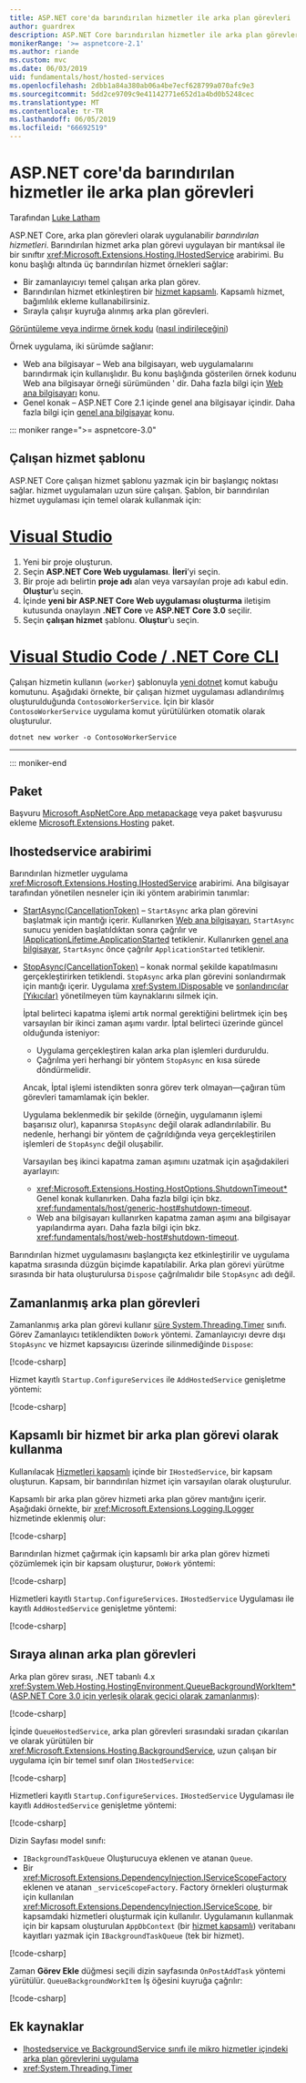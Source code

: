 ```yaml
---
title: ASP.NET core'da barındırılan hizmetler ile arka plan görevleri
author: guardrex
description: ASP.NET Core barındırılan hizmetler ile arka plan görevleri uygulamak öğrenin.
monikerRange: '>= aspnetcore-2.1'
ms.author: riande
ms.custom: mvc
ms.date: 06/03/2019
uid: fundamentals/host/hosted-services
ms.openlocfilehash: 2dbb1a84a380ab06a4be7ecf628799a070afc9e3
ms.sourcegitcommit: 5dd2ce9709c9e41142771e652d1a4bd0b5248cec
ms.translationtype: MT
ms.contentlocale: tr-TR
ms.lasthandoff: 06/05/2019
ms.locfileid: "66692519"
---
```

# <a name="background-tasks-with-hosted-services-in-aspnet-core"></a>ASP.NET core'da barındırılan hizmetler ile arka plan görevleri

Tarafından [Luke Latham](https://github.com/guardrex)

ASP.NET Core, arka plan görevleri olarak uygulanabilir *barındırılan hizmetleri*. Barındırılan hizmet arka plan görevi uygulayan bir mantıksal ile bir sınıftır <xref:Microsoft.Extensions.Hosting.IHostedService> arabirimi. Bu konu başlığı altında üç barındırılan hizmet örnekleri sağlar:

* Bir zamanlayıcıyı temel çalışan arka plan görev.
* Barındırılan hizmet etkinleştiren bir [hizmet kapsamlı](xref:fundamentals/dependency-injection#service-lifetimes). Kapsamlı hizmet, bağımlılık ekleme kullanabilirsiniz.
* Sırayla çalışır kuyruğa alınmış arka plan görevleri.

[Görüntüleme veya indirme örnek kodu](https://github.com/aspnet/AspNetCore.Docs/tree/master/aspnetcore/fundamentals/host/hosted-services/samples/) ([nasıl indirileceğini](xref:index#how-to-download-a-sample))

Örnek uygulama, iki sürümde sağlanır:

* Web ana bilgisayar &ndash; Web ana bilgisayarı, web uygulamalarını barındırmak için kullanışlıdır. Bu konu başlığında gösterilen örnek kodunu Web ana bilgisayar örneği sürümünden ' dir. Daha fazla bilgi için [Web ana bilgisayarı](xref:fundamentals/host/web-host) konu.
* Genel konak &ndash; ASP.NET Core 2.1 içinde genel ana bilgisayar içindir. Daha fazla bilgi için [genel ana bilgisayar](xref:fundamentals/host/generic-host) konu.

::: moniker range=">= aspnetcore-3.0"

## <a name="worker-service-template"></a>Çalışan hizmet şablonu

ASP.NET Core çalışan hizmet şablonu yazmak için bir başlangıç noktası sağlar. hizmet uygulamaları uzun süre çalışan. Şablon, bir barındırılan hizmet uygulaması için temel olarak kullanmak için:

# <a name="visual-studiotabvisual-studio"></a>[Visual Studio](#tab/visual-studio)

1. Yeni bir proje oluşturun.
1. Seçin **ASP.NET Core Web uygulaması**. **İleri**’yi seçin.
1. Bir proje adı belirtin **proje adı** alan veya varsayılan proje adı kabul edin. **Oluştur**’u seçin.
1. İçinde **yeni bir ASP.NET Core Web uygulaması oluşturma** iletişim kutusunda onaylayın **.NET Core** ve **ASP.NET Core 3.0** seçilir.
1. Seçin **çalışan hizmet** şablonu. **Oluştur**’u seçin.

# <a name="visual-studio-code--net-core-clitabvisual-studio-codenetcore-cli"></a>[Visual Studio Code / .NET Core CLI](#tab/visual-studio-code+netcore-cli)

Çalışan hizmetin kullanın (`worker`) şablonuyla [yeni dotnet](/dotnet/core/tools/dotnet-new) komut kabuğu komutunu. Aşağıdaki örnekte, bir çalışan hizmet uygulaması adlandırılmış oluşturulduğunda `ContosoWorkerService`. İçin bir klasör `ContosoWorkerService` uygulama komut yürütülürken otomatik olarak oluşturulur.

```console
dotnet new worker -o ContosoWorkerService
```

---

::: moniker-end

## <a name="package"></a>Paket

Başvuru [Microsoft.AspNetCore.App metapackage](xref:fundamentals/metapackage-app) veya paket başvurusu ekleme [Microsoft.Extensions.Hosting](https://www.nuget.org/packages/Microsoft.Extensions.Hosting) paket.

## <a name="ihostedservice-interface"></a>Ihostedservice arabirimi

Barındırılan hizmetler uygulama <xref:Microsoft.Extensions.Hosting.IHostedService> arabirimi. Ana bilgisayar tarafından yönetilen nesneler için iki yöntem arabirimin tanımlar:

* [StartAsync(CancellationToken)](xref:Microsoft.Extensions.Hosting.IHostedService.StartAsync*) &ndash; `StartAsync` arka plan görevini başlatmak için mantığı içerir. Kullanırken [Web ana bilgisayarı](xref:fundamentals/host/web-host), `StartAsync` sunucu yeniden başlatıldıktan sonra çağrılır ve [IApplicationLifetime.ApplicationStarted](xref:Microsoft.AspNetCore.Hosting.IApplicationLifetime.ApplicationStarted*) tetiklenir. Kullanırken [genel ana bilgisayar](xref:fundamentals/host/generic-host), `StartAsync` önce çağrılır `ApplicationStarted` tetiklenir.

* [StopAsync(CancellationToken)](xref:Microsoft.Extensions.Hosting.IHostedService.StopAsync*) &ndash; konak normal şekilde kapatılmasını gerçekleştirirken tetiklendi. `StopAsync` arka plan görevini sonlandırmak için mantığı içerir. Uygulama <xref:System.IDisposable> ve [sonlandırıcılar (Yıkıcılar)](/dotnet/csharp/programming-guide/classes-and-structs/destructors) yönetilmeyen tüm kaynaklarını silmek için.

  İptal belirteci kapatma işlemi artık normal gerektiğini belirtmek için beş varsayılan bir ikinci zaman aşımı vardır. İptal belirteci üzerinde güncel olduğunda isteniyor:

  * Uygulama gerçekleştiren kalan arka plan işlemleri durduruldu.
  * Çağrılma yeri herhangi bir yöntem `StopAsync` en kısa sürede döndürmelidir.

  Ancak, İptal işlemi istendikten sonra görev terk olmayan&mdash;çağıran tüm görevleri tamamlamak için bekler.

  Uygulama beklenmedik bir şekilde (örneğin, uygulamanın işlemi başarısız olur), kapanırsa `StopAsync` değil olarak adlandırılabilir. Bu nedenle, herhangi bir yöntem de çağrıldığında veya gerçekleştirilen işlemleri de `StopAsync` değil oluşabilir.

  Varsayılan beş ikinci kapatma zaman aşımını uzatmak için aşağıdakileri ayarlayın:

  * <xref:Microsoft.Extensions.Hosting.HostOptions.ShutdownTimeout*> Genel konak kullanırken. Daha fazla bilgi için bkz. <xref:fundamentals/host/generic-host#shutdown-timeout>.
  * Web ana bilgisayarı kullanırken kapatma zaman aşımı ana bilgisayar yapılandırma ayarı. Daha fazla bilgi için bkz. <xref:fundamentals/host/web-host#shutdown-timeout>.

Barındırılan hizmet uygulamasını başlangıçta kez etkinleştirilir ve uygulama kapatma sırasında düzgün biçimde kapatılabilir. Arka plan görevi yürütme sırasında bir hata oluşturulursa `Dispose` çağrılmalıdır bile `StopAsync` adı değil.

## <a name="timed-background-tasks"></a>Zamanlanmış arka plan görevleri

Zamanlanmış arka plan görevi kullanır [süre System.Threading.Timer](xref:System.Threading.Timer) sınıfı. Görev Zamanlayıcı tetiklendikten `DoWork` yöntemi. Zamanlayıcıyı devre dışı `StopAsync` ve hizmet kapsayıcısı üzerinde silinmediğinde `Dispose`:

[!code-csharp[](hosted-services/samples/2.x/BackgroundTasksSample-WebHost/Services/TimedHostedService.cs?name=snippet1&highlight=15-16,30,37)]

Hizmet kayıtlı `Startup.ConfigureServices` ile `AddHostedService` genişletme yöntemi:

[!code-csharp[](hosted-services/samples/2.x/BackgroundTasksSample-WebHost/Startup.cs?name=snippet1)]

## <a name="consuming-a-scoped-service-in-a-background-task"></a>Kapsamlı bir hizmet bir arka plan görevi olarak kullanma

Kullanılacak [Hizmetleri kapsamlı](xref:fundamentals/dependency-injection#service-lifetimes) içinde bir `IHostedService`, bir kapsam oluşturun. Kapsam, bir barındırılan hizmet için varsayılan olarak oluşturulur.

Kapsamlı bir arka plan görev hizmeti arka plan görev mantığını içerir. Aşağıdaki örnekte, bir <xref:Microsoft.Extensions.Logging.ILogger> hizmetinde eklenmiş olur:

[!code-csharp[](hosted-services/samples/2.x/BackgroundTasksSample-WebHost/Services/ScopedProcessingService.cs?name=snippet1)]

Barındırılan hizmet çağırmak için kapsamlı bir arka plan görev hizmeti çözümlemek için bir kapsam oluşturur, `DoWork` yöntemi:

[!code-csharp[](hosted-services/samples/2.x/BackgroundTasksSample-WebHost/Services/ConsumeScopedServiceHostedService.cs?name=snippet1&highlight=29-36)]

Hizmetleri kayıtlı `Startup.ConfigureServices`. `IHostedService` Uygulaması ile kayıtlı `AddHostedService` genişletme yöntemi:

[!code-csharp[](hosted-services/samples/2.x/BackgroundTasksSample-WebHost/Startup.cs?name=snippet2)]

## <a name="queued-background-tasks"></a>Sıraya alınan arka plan görevleri

Arka plan görev sırası, .NET tabanlı 4.x <xref:System.Web.Hosting.HostingEnvironment.QueueBackgroundWorkItem*> ([ASP.NET Core 3.0 için yerleşik olarak geçici olarak zamanlanmış](https://github.com/aspnet/Hosting/issues/1280)):

[!code-csharp[](hosted-services/samples/2.x/BackgroundTasksSample-WebHost/Services/BackgroundTaskQueue.cs?name=snippet1)]

İçinde `QueueHostedService`, arka plan görevleri sırasındaki sıradan çıkarılan ve olarak yürütülen bir <xref:Microsoft.Extensions.Hosting.BackgroundService>, uzun çalışan bir uygulama için bir temel sınıf olan `IHostedService`:

[!code-csharp[](hosted-services/samples/2.x/BackgroundTasksSample-WebHost/Services/QueuedHostedService.cs?name=snippet1&highlight=21,25)]

Hizmetleri kayıtlı `Startup.ConfigureServices`. `IHostedService` Uygulaması ile kayıtlı `AddHostedService` genişletme yöntemi:

[!code-csharp[](hosted-services/samples/2.x/BackgroundTasksSample-WebHost/Startup.cs?name=snippet3)]

Dizin Sayfası model sınıfı:

* `IBackgroundTaskQueue` Oluşturucuya eklenen ve atanan `Queue`.
* Bir <xref:Microsoft.Extensions.DependencyInjection.IServiceScopeFactory> eklenen ve atanan `_serviceScopeFactory`. Factory örnekleri oluşturmak için kullanılan <xref:Microsoft.Extensions.DependencyInjection.IServiceScope>, bir kapsamdaki hizmetleri oluşturmak için kullanılır. Uygulamanın kullanmak için bir kapsam oluşturulan `AppDbContext` (bir [hizmet kapsamlı](xref:fundamentals/dependency-injection#service-lifetimes)) veritabanı kayıtları yazmak için `IBackgroundTaskQueue` (tek bir hizmet).

[!code-csharp[](hosted-services/samples/2.x/BackgroundTasksSample-WebHost/Pages/Index.cshtml.cs?name=snippet1)]

Zaman **Görev Ekle** düğmesi seçili dizin sayfasında `OnPostAddTask` yöntemi yürütülür. `QueueBackgroundWorkItem` İş öğesini kuyruğa çağrılır:

[!code-csharp[](hosted-services/samples/2.x/BackgroundTasksSample-WebHost/Pages/Index.cshtml.cs?name=snippet2)]

## <a name="additional-resources"></a>Ek kaynaklar

* [Ihostedservice ve BackgroundService sınıfı ile mikro hizmetler içindeki arka plan görevlerini uygulama](/dotnet/standard/microservices-architecture/multi-container-microservice-net-applications/background-tasks-with-ihostedservice)
* <xref:System.Threading.Timer>
